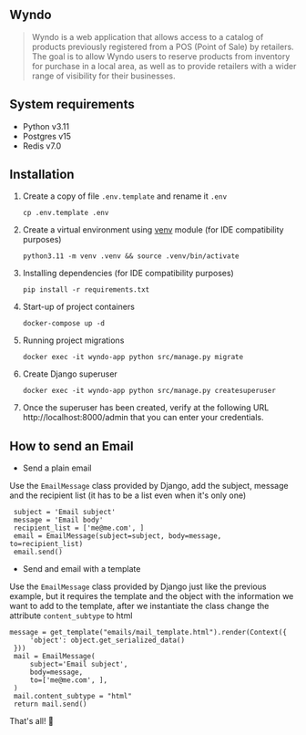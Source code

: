 ## Wyndo

> Wyndo is a web application that allows access to a catalog of products previously registered from a POS (Point of Sale) by retailers. The goal is to allow Wyndo users to reserve products from inventory for purchase in a local area, as well as to provide retailers with a wider range of visibility for their businesses.

## System requirements

- Python v3.11
- Postgres v15
- Redis v7.0

## Installation

1. Create a copy of file `.env.template` and rename it `.env`

   ```
   cp .env.template .env
   ```

2. Create a virtual environment using [venv](https://docs.python.org/3/library/venv.html) module (for IDE compatibility purposes)

   ```
   python3.11 -m venv .venv && source .venv/bin/activate
   ```

3. Installing dependencies (for IDE compatibility purposes)
   
   ```
   pip install -r requirements.txt
   ```

4. Start-up of project containers

   ```
   docker-compose up -d
   ```

5. Running project migrations

   ```
   docker exec -it wyndo-app python src/manage.py migrate
   ```

6. Create Django superuser

   ```
   docker exec -it wyndo-app python src/manage.py createsuperuser
   ```

7. Once the superuser has been created, verify at the following URL http://localhost:8000/admin that you can enter your credentials.

## How to send an Email
- Send a plain email

Use the `EmailMessage` class provided by Django, add the subject, message and the recipient list (it has to be a list even when it's only one)
   ```
    subject = 'Email subject'
    message = 'Email body'
    recipient_list = ['me@me.com', ]
    email = EmailMessage(subject=subject, body=message, to=recipient_list)
    email.send()
   ```

- Send and email with a template

Use the `EmailMessage` class provided by Django just like the previous example, but it requires the template and the object with the information we want to add to the template, after we instantiate the class change the attribute `content_subtype` to html
   ```
  message = get_template("emails/mail_template.html").render(Context({
        'object': object.get_serialized_data()
    }))
    mail = EmailMessage(
        subject='Email subject',
        body=message,
        to=['me@me.com', ],
    )
    mail.content_subtype = "html"
    return mail.send()
   ```

That's all! :rocket: